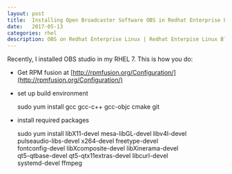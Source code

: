 ```yaml
---
layout: post
title:  Installing Open Broadcaster Software OBS in Redhat Enterprise Linux 7
date:   2017-05-13 
categories: rhel
description: OBS on Redhat Enterprise Linux | Redhat Enterpise Linux Blog , How to
---
```


Recently, I installed OBS studio in my RHEL 7. This is how you do:

- Get RPM fusion at [http://rpmfusion.org/Configuration/](http://rpmfusion.org/Configuration/)


- set up build environment

	sudo yum install gcc gcc-c++ gcc-objc cmake git
- install required packages 

	sudo yum install libX11-devel mesa-libGL-devel libv4l-devel \
          pulseaudio-libs-devel x264-devel freetype-devel \
          fontconfig-devel libXcomposite-devel libXinerama-devel \
          qt5-qtbase-devel qt5-qtx11extras-devel libcurl-devel \
          systemd-devel ffmpeg